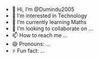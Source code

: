 - 👋 Hi, I’m @Dumindu2005
- 👀 I’m interested in Technology 
- 🌱 I’m currently learning Maths 
- 💞️ I’m looking to collaborate on ...
- 📫 How to reach me ...
- 😄 Pronouns: ...
- ⚡ Fun fact: ...

<!---
Dumindu2005/Dumindu2005 is a ✨ special ✨ repository because its `README.md` (this file) appears on your GitHub profile.
You can click the Preview link to take a look at your changes.
--->

